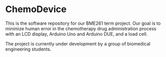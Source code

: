 # ChemoDevice


This is the software repository for our BME261 term project. Our goal is to minimize human error in the chemotherapy drug administration process with an LCD display, Arduino Uno and Arduino DUE, and a load cell.

The project is currently under development by a group of biomedical engineering students. 